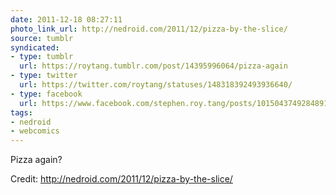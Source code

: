 ```yaml
---
date: 2011-12-18 08:27:11
photo_link_url: http://nedroid.com/2011/12/pizza-by-the-slice/
source: tumblr
syndicated:
- type: tumblr
  url: https://roytang.tumblr.com/post/14395996064/pizza-again
- type: twitter
  url: https://twitter.com/roytang/statuses/148318392493936640/
- type: facebook
  url: https://www.facebook.com/stephen.roy.tang/posts/10150437492848912
tags:
- nedroid
- webcomics
---
```


<p>Pizza again?</p>
<p>Credit: <a href="http://nedroid.com/2011/12/pizza-by-the-slice/">http://nedroid.com/2011/12/pizza-by-the-slice/</a></p>